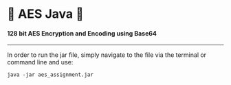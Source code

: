 # 🔱 AES Java 🔱
#### 128 bit AES Encryption and Encoding using Base64
---

In order to run the jar file, simply navigate to the file via the terminal or command line and use:

```
java -jar aes_assignment.jar
```
